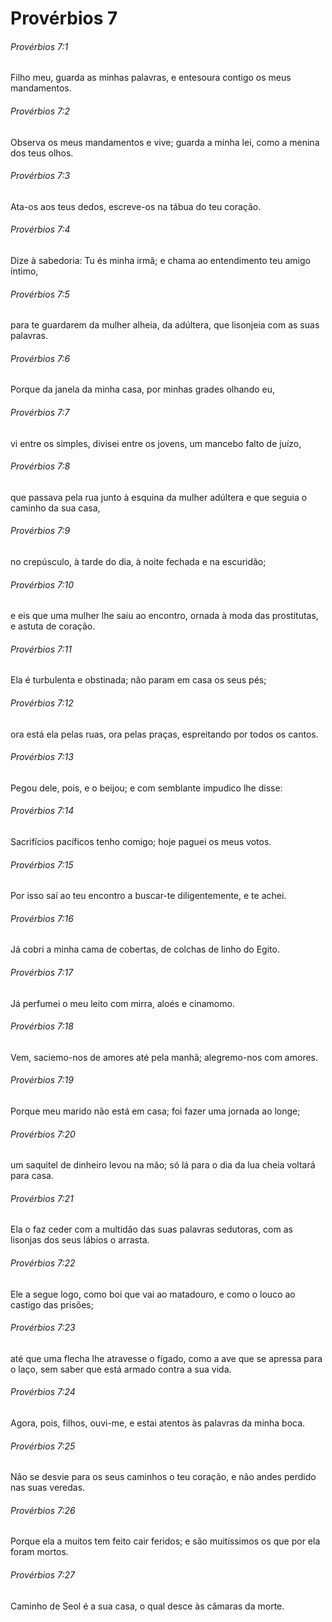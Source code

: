 # Provérbios 7

###### Provérbios 7:1

Filho meu, guarda as minhas palavras, e entesoura contigo os meus mandamentos.

###### Provérbios 7:2

Observa os meus mandamentos e vive; guarda a minha lei, como a menina dos teus olhos.

###### Provérbios 7:3

Ata-os aos teus dedos, escreve-os na tábua do teu coração.

###### Provérbios 7:4

Dize à sabedoria: Tu és minha irmã; e chama ao entendimento teu amigo íntimo,

###### Provérbios 7:5

para te guardarem da mulher alheia, da adúltera, que lisonjeia com as suas palavras.

###### Provérbios 7:6

Porque da janela da minha casa, por minhas grades olhando eu,

###### Provérbios 7:7

vi entre os simples, divisei entre os jovens, um mancebo falto de juízo,

###### Provérbios 7:8

que passava pela rua junto à esquina da mulher adúltera e que seguia o caminho da sua casa,

###### Provérbios 7:9

no crepúsculo, à tarde do dia, à noite fechada e na escuridão;

###### Provérbios 7:10

e eis que uma mulher lhe saiu ao encontro, ornada à moda das prostitutas, e astuta de coração.

###### Provérbios 7:11

Ela é turbulenta e obstinada; não param em casa os seus pés;

###### Provérbios 7:12

ora está ela pelas ruas, ora pelas praças, espreitando por todos os cantos.

###### Provérbios 7:13

Pegou dele, pois, e o beijou; e com semblante impudico lhe disse:

###### Provérbios 7:14

Sacrifícios pacíficos tenho comigo; hoje paguei os meus votos.

###### Provérbios 7:15

Por isso saí ao teu encontro a buscar-te diligentemente, e te achei.

###### Provérbios 7:16

Já cobri a minha cama de cobertas, de colchas de linho do Egito.

###### Provérbios 7:17

Já perfumei o meu leito com mirra, aloés e cinamomo.

###### Provérbios 7:18

Vem, saciemo-nos de amores até pela manhã; alegremo-nos com amores.

###### Provérbios 7:19

Porque meu marido não está em casa; foi fazer uma jornada ao longe;

###### Provérbios 7:20

um saquitel de dinheiro levou na mão; só lá para o dia da lua cheia voltará para casa.

###### Provérbios 7:21

Ela o faz ceder com a multidão das suas palavras sedutoras, com as lisonjas dos seus lábios o arrasta.

###### Provérbios 7:22

Ele a segue logo, como boi que vai ao matadouro, e como o louco ao castigo das prisões;

###### Provérbios 7:23

até que uma flecha lhe atravesse o fígado, como a ave que se apressa para o laço, sem saber que está armado contra a sua vida.

###### Provérbios 7:24

Agora, pois, filhos, ouvi-me, e estai atentos às palavras da minha boca.

###### Provérbios 7:25

Não se desvie para os seus caminhos o teu coração, e não andes perdido nas suas veredas.

###### Provérbios 7:26

Porque ela a muitos tem feito cair feridos; e são muitíssimos os que por ela foram mortos.

###### Provérbios 7:27

Caminho de Seol é a sua casa, o qual desce às câmaras da morte.

